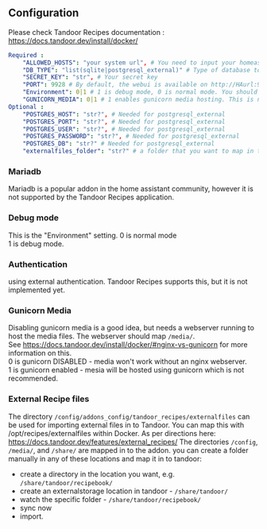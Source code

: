 ## Configuration

Please check Tandoor Recipes documentation : https://docs.tandoor.dev/install/docker/

```yaml
Required :
    "ALLOWED_HOSTS": "your system url", # You need to input your homeassistant urls (comma separated, without space) to allow ingress to work
    "DB_TYPE": "list(sqlite|postgresql_external)" # Type of database to use.
    "SECRET_KEY": "str", # Your secret key
    "PORT": 9928 # By default, the webui is available on http://HAurl:9928. If you ever need to change the port, you should never do it within the app, but only through this option
    "Environment": 0|1 # 1 is debug mode, 0 is normal mode. You should run in normal mode unless actively developing.
    "GUNICORN_MEDIA": 0|1 # 1 enables gunicorn media hosting. This is not recommended. You should use an nginx server to host your media - see docs.
Optional :
    "POSTGRES_HOST": "str?", # Needed for postgresql_external
    "POSTGRES_PORT": "str?", # Needed for postgresql_external
    "POSTGRES_USER": "str?", # Needed for postgresql_external
    "POSTGRES_PASSWORD": "str?", # Needed for postgresql_external
    "POSTGRES_DB": "str?" # Needed for postgresql_external
    "externalfiles_folder": "str?" # a folder that you want to map in to tandoor. Not needed as /share/ and /media/ are mapped. This folder will be created if it doesn't already exist.
```

### Mariadb

Mariadb is a popular addon in the home assistant community, however it is not supported by the Tandoor Recipes application.

### Debug mode

This is the "Environment" setting.
0 is normal mode  
1 is debug mode.

### Authentication

using external authentication. Tandoor Recipes supports this, but it is not implemented yet.

### Gunicorn Media

Disabling gunicorn media is a good idea, but needs a webserver running to host the media files. The webserver should map `/media/`.  
See https://docs.tandoor.dev/install/docker/#nginx-vs-gunicorn for more information on this.  
0 is gunicorn DISABLED - media won't work without an nginx webserver.  
1 is gunicorn enabled - mesia will be hosted using gunicorn which is not recommended.

### External Recipe files

The directory `/config/addons_config/tandoor_recipes/externalfiles` can be used for importing external files in to Tandoor. You can map this with /opt/recipes/externalfiles within Docker. As per directions here: https://docs.tandoor.dev/features/external_recipes/
The directories `/config`, `/media/`, and `/share/` are mapped in to the addon. you can create a folder manually in any of these locations and map it in to tandoor:

- create a directory in the location you want, e.g. `/share/tandoor/recipebook/`
- create an externalstorage location in tandoor - `/share/tandoor/`
- watch the specific folder - `/share/tandoor/recipebook/`
- sync now
- import.
